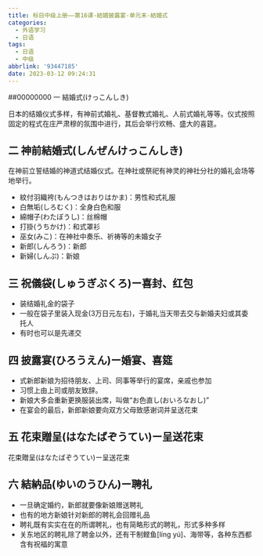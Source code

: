 ```yaml
---
title: 标日中级上册——第16课-結婚披露宴-单元末-結婚式
categories:
  - 外语学习
  - 日语
tags:
  - 日语
  - 中级
abbrlink: '93447185'
date: 2023-03-12 09:24:31
---
```

##00000000 一  結婚式(けっこんしき)

日本的结婚仪式多样，有神前式婚礼、基督教式婚礼、人前式婚礼等等。仪式按照固定的程式在庄严肃穆的氛围中进行，其后会举行欢畅、盛大的喜筵。

<!--more-->

## 二 神前結婚式(しんぜんけっこんしき)

在神前立誓结婚的神道式结婚仪式。在神社或祭祀有神灵的神社分社的婚礼会场等地举行。

* 紋付羽織袴(もんつきはおりはかま)：男性和式礼服
* 白無垢(しろむく)：全身白色和服
* 綿帽子(わたぼうし)：丝棉帽
* 打掛(うちかけ)：和式罩衫
* 巫女(みこ)：在神社中奏乐、祈祷等的未婚女子
* 新郎(しんろう)：新郎
* 新婦(しんぷ)：新娘

## 三 祝儀袋(しゅうぎぶくろ)ー喜封、红包

* 装结婚礼金的袋子
* 一般在袋子里装入现金(3万日元左右)，于婚礼当天带去交与新婚夫妇或其委托人
* 有时也可以是先递交

## 四 披露宴(ひろうえん)ー婚宴、喜筵

* 式新郎新娘为招待朋友、上司、同事等举行的宴席，亲戚也参加
* 习惯上由上司或朋友致辞。
* 新娘大多会重新更换服装出席，叫做“お色直し(おいろなおし)”
* 在宴会的最后，新郎新娘要向双方父母致感谢词并呈送花束

## 五 花束贈呈(はなたばぞうてい)ー呈送花束

花束贈呈(はなたばぞうてい)ー呈送花束

## 六 結納品(ゆいのうひん)ー聘礼

* 一旦确定婚约，新郎就要像新娘赠送聘礼
* 也有的地方新娘针对新郎的聘礼会回赠礼品
* 聘礼既有实实在在的所谓聘礼，也有简略形式的聘礼，形式多种多样
* 关东地区的聘礼除了聘金以外，还有干制鲣鱼[líng yú]、海带等，各种东西都含有祝福的寓意

